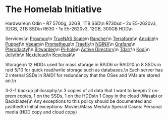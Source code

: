 # The Homelab Initiative
Hardware:\n
           Odin - R7 5700g, 32GB, 1TB SSD\n
           R730xd - 2x E5-2620v3, 32GB, 2TB SSD\n
           R630 - 1x E5-2620v3, 12GB, 300GB HDD\n

Services:\n
           [Proxmox](https://www.proxmox.com/en/)\n
           [TrueNAS Scale](https://www.truenas.com/truenas-scale/)\n
           [Rancher](https://rancher.com/)\n
           [Terraform](https://www.terraform.io/)\n
           [Ansible](https://www.ansible.com/)\n
           [Puppet](https://puppet.com/)\n
           [Veeam](https://www.veeam.com/)\n
           [Prometheus](https://prometheus.io/)\n
           [Traefik](https://traefik.io/)\n
           [NGINX](https://www.nginx.com/)\n
           [Grafana](https://grafana.com/)\n
           [Pterodactyl](https://pterodactyl.io/)\n
           [Bitwarden](https://bitwarden.com/)\n
           [Pi-hole](https://pi-hole.net/)\n
           [Active Directory](https://docs.microsoft.com/en-us/windows-server/identity/ad-ds/get-started/virtual-dc/active-directory-domain-services-overview)\n
           [Tdarr](https://tdarr.io/)\n
           [Kodi](https://kodi.tv/)\n
           [Jellyfin](https://jellyfin.org/)\n
           [Nextcloud](https://nextcloud.com/)\n
           [Keycloak](https://www.keycloak.org/)\n

Storage:\n
           12 HDDs used for mass storage in RAID6 or RAID10.\n
           8 SSDs in raid 5/10 for quick read/write storage such as databases.\n
           Each server has 2 internal SSDs in RAID1 for redundancy that the OSes and VMs are stored on.\n

3-2-1 backup philosophy:\n
           3 copies of all data that I want to keep\n
           2 on-prem copies, 1 on the SSDs, 1 on the HDDs\n
           1 Copy in the cloud (Wasabi or Backblaze)\n
           Any exceptions to this policy should be documented and justified\n
           Initial exceptions: Movies/Mass Media\n
           Special Cases: Personal media (HDD copy and cloud copy)
